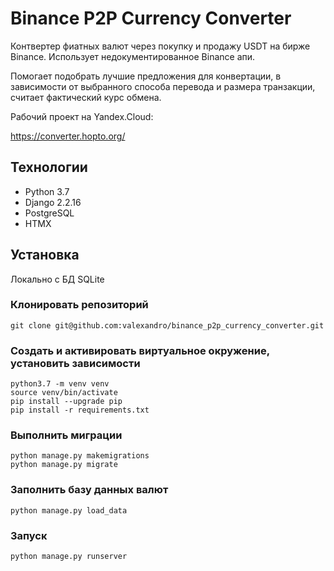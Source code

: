 # Binance P2P Currency Converter
Контвертер фиатных валют через покупку и продажу USDT на бирже Binance.
Использует недокументированное Binance апи.

Помогает подобрать лучшие предложения для конвертации, в зависимости от выбранного способа перевода и размера транзакции, считает фактический курс обмена.   

Рабочий проект на Yandex.Cloud:

https://converter.hopto.org/

## Технологии
- Python 3.7
- Django 2.2.16
- PostgreSQL
- HTMX

## Установка
Локально с БД SQLite

### Клонировать репозиторий
```
git clone git@github.com:valexandro/binance_p2p_currency_converter.git
```
### Создать и активировать виртуальное окружение, установить зависимости
```
python3.7 -m venv venv
source venv/bin/activate
pip install --upgrade pip
pip install -r requirements.txt
```
### Выполнить миграции
```
python manage.py makemigrations
python manage.py migrate
```
### Заполнить базу данных валют
```
python manage.py load_data
```
### Запуск
```
python manage.py runserver
```
